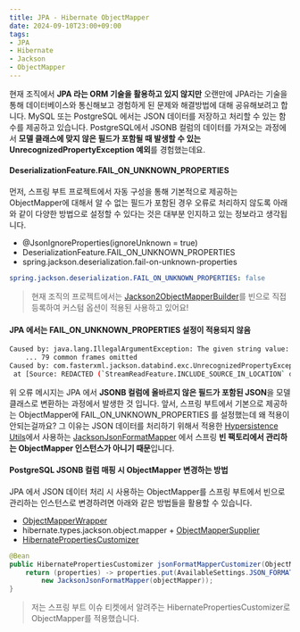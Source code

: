 ```yaml
---
title: JPA - Hibernate ObjectMapper
date: 2024-09-10T23:00+09:00
tags:
- JPA
- Hibernate
- Jackson
- ObjectMapper
---
```


현재 조직에서 **JPA 라는 ORM 기술을 활용하고 있지 않지만** 오랜만에 JPA라는 기술을 통해 데이터베이스와 통신해보고 경험하게 된 문제와 해결방법에 대해 공유해보려고 합니다. MySQL 또는 PostgreSQL 에서는 JSON 데이터를 저장하고 처리할 수 있는 함수를 제공하고 있습니다. PostgreSQL에서 JSONB 컬럼의 데이터를 가져오는 과정에서 **모델 클래스에 맞지 않은 필드가 포함될 때 발생할 수 있는 UnrecognizedPropertyException 예외**를 경험했는데요.

#### DeserializationFeature.FAIL_ON_UNKNOWN_PROPERTIES

먼저, 스프링 부트 프로젝트에서 자동 구성을 통해 기본적으로 제공하는 ObjectMapper에 대해서 알 수 없는 필드가 포함된 경우 오류로 처리하지 않도록 아래와 같이 다양한 방법으로 설정할 수 있다는 것은 대부분 인지하고 있는 정보라고 생각됩니다.

- @JsonIgnoreProperties(ignoreUnknown = true)
- DeserializationFeature.FAIL_ON_UNKNOWN_PROPERTIES
- spring.jackson.deserialization.fail-on-unknown-properties

```yaml application.yml
spring.jackson.deserialization.FAIL_ON_UNKNOWN_PROPERTIES: false
```

> 현재 조직의 프로젝트에서는 [Jackson2ObjectMapperBuilder](https://docs.spring.io/spring-framework/docs/current/javadoc-api/org/springframework/http/converter/json/Jackson2ObjectMapperBuilder.html)를 빈으로 직접 등록하여 커스텀 옵션이 적용된 사용하고 있어요!

#### JPA 에서는 FAIL_ON_UNKNOWN_PROPERTIES 설정이 적용되지 않음

```sh
Caused by: java.lang.IllegalArgumentException: The given string value: {"active": true, "mfa_type": "email"} cannot be transformed to Json object
	... 79 common frames omitted
Caused by: com.fasterxml.jackson.databind.exc.UnrecognizedPropertyException: Unrecognized field "mfa_type" (class kr.kdev.demo.UserEntity$Metadata), not marked as ignorable (one known property: "active"])
 at [Source: REDACTED (`StreamReadFeature.INCLUDE_SOURCE_IN_LOCATION` disabled); line: 1, column: 31] (through reference chain: kr.kdev.demo.UserEntity$Metadata["mfa_type"])
```

위 오류 메시지는 JPA 에서 **JSONB 컬럼에 올바르지 않은 필드가 포함된 JSON**을 모델 클래스로 변환하는 과정에서 발생한 것 입니다. 앞서, 스프링 부트에서 기본으로 제공하는 ObjectMapper에 FAIL_ON_UNKNOWN_PROPERTIES 를 설정했는데 왜 적용이 안되는걸까요? 그 이유는 JSON 데이터를 처리하기 위해서 적용한 [Hypersistence Utils](https://github.com/vladmihalcea/hypersistence-utils)에서 사용하는 [JacksonJsonFormatMapper](https://github.com/spring-projects/spring-boot/issues/33870) 에서 스프링 **빈 팩토리에서 관리하는 ObjectMapper 인스턴스가 아니기 때문**입니다.

#### PostgreSQL JSONB 컬럼 매핑 시 ObjectMapper 변경하는 방법

JPA 에서 JSON 데이터 처리 시 사용하는 ObjectMapper를 스프링 부트에서 빈으로 관리하는 인스턴스로 변경하려면 아래와 같은 방법들을 활용할 수 있습니다.

- [ObjectMapperWrapper](https://github.com/vladmihalcea/hypersistence-utils/issues/304)
- hibernate.types.jackson.object.mapper + [ObjectMapperSupplier](https://vladmihalcea.com/hibernate-types-customize-jackson-objectmapper/)
- [HibernatePropertiesCustomizer](https://github.com/spring-projects/spring-boot/issues/33870#issuecomment-1386822021)

```java
@Bean
public HibernatePropertiesCustomizer jsonFormatMapperCustomizer(ObjectMapper objectMapper) {
    return (properties) -> properties.put(AvailableSettings.JSON_FORMAT_MAPPER,
        new JacksonJsonFormatMapper(objectMapper));
}
```

> 저는 스프링 부트 이슈 티켓에서 알려주는 HibernatePropertiesCustomizer로 ObjectMapper를 적용했습니다.
